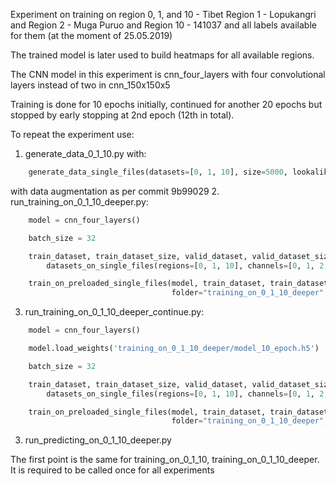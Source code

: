 Experiment on training on region 0, 1, and 10 - Tibet Region 1 - Lopukangri and Region 2 - Muga Puruo and Region 10 - 141037
and all labels available for them (at the moment of 25.05.2019)

The trained model is later used to build heatmaps for all available regions.

The CNN model in this experiment is cnn_four_layers with four convolutional layers instead of two in cnn_150x150x5

Training is done for 10 epochs initially, continued for another 20 epochs but stopped by early stopping at 2nd epoch (12th in total).

To repeat the experiment use:
1. generate_data_0_1_10.py with:
```python
    generate_data_single_files(datasets=[0, 1, 10], size=5000, lookalike_ratio=[None, None, 0.01])
```
with data augmentation as per commit 9b99029
2. run_training_on_0_1_10_deeper.py:
```python
    model = cnn_four_layers()

    batch_size = 32

    train_dataset, train_dataset_size, valid_dataset, valid_dataset_size = \
        datasets_on_single_files(regions=[0, 1, 10], channels=[0, 1, 2, 3, 4], train_ratio=0.80, batch_size=batch_size)

    train_on_preloaded_single_files(model, train_dataset, train_dataset_size, valid_dataset, valid_dataset_size,
                                    folder="training_on_0_1_10_deeper", epochs=10, batch_size=batch_size)
```
3. run_training_on_0_1_10_deeper_continue.py:
```python
    model = cnn_four_layers()

    model.load_weights('training_on_0_1_10_deeper/model_10_epoch.h5')

    batch_size = 32

    train_dataset, train_dataset_size, valid_dataset, valid_dataset_size = \
        datasets_on_single_files(regions=[0, 1, 10], channels=[0, 1, 2, 3, 4], train_ratio=0.80, batch_size=batch_size)

    train_on_preloaded_single_files(model, train_dataset, train_dataset_size, valid_dataset, valid_dataset_size,
                                    folder="training_on_0_1_10_deeper", epochs=20, batch_size=batch_size)
```
3. run_predicting_on_0_1_10_deeper.py

The first point is the same for training_on_0_1_10, training_on_0_1_10_deeper. It is required to be called once for all experiments
